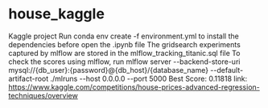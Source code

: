 # house_kaggle
Kaggle project
Run conda env create -f environment.yml to install the dependencies before open the .ipynb file
The gridsearch experiments captured by mlflow are stored in the mlflow_tracking_titanic.sql file
To check the scores using mlflow, run mlflow server --backend-store-uri mysql://{db_user}:{password}@{db_host}/{database_name} --default-artifact-root ./mlruns --host 0.0.0.0 --port 5000
Best Score: 0.11818
link: https://www.kaggle.com/competitions/house-prices-advanced-regression-techniques/overview
